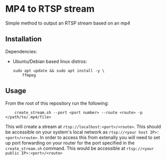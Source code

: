 # MP4 to RTSP stream
Simple method to output an RTSP stream based on an mp4

## Installation

Dependencies:
 - Ubuntu/Debian based linux distros:
    ```
    sudo apt update && sudo apt install -y \
        ffmpeg
    ```

## Usage
From the root of this repository run the following:

```
    create_stream.sh --port <port number> --route <route> -p </path/to/.mp4/file>
```

This will create a stream at `rtsp://localhost:<port>/<route>`. This should be accessible on your system's local network as `rtsp://<your host IP>:<port>/<route>`. In order to access this from extenally you will need to set up port forwarding on your router for the port specified in the `create_stream.sh` command. This would be accessible at `rtsp://<your public IP>:<port>/<route>`